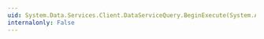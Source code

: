 ```yaml
---
uid: System.Data.Services.Client.DataServiceQuery.BeginExecute(System.AsyncCallback,System.Object)
internalonly: False
---
```


